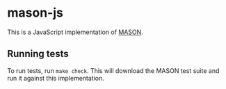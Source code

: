 # mason-js

This is a JavaScript implementation of [MASON](https://github.com/mortie/mason).

## Running tests

To run tests, run `make check`.
This will download the MASON test suite and run it against this implementation.
